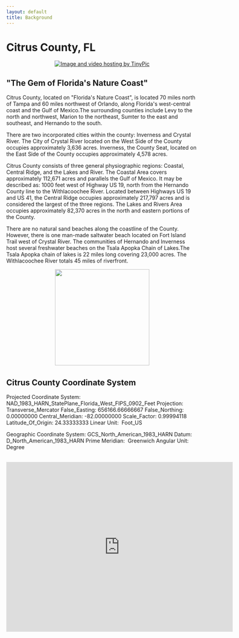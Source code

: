 ```yaml
---
layout: default
title: Background
---
```

# Citrus County, FL

<p align="center">  
  <a href="http://tinypic.com?ref=2n8mqab" target="_blank"><img src="http://i68.tinypic.com/2n8mqab.jpg" border="0" alt="Image and video hosting by TinyPic"></a>  
</p>

## "The Gem of Florida's Nature Coast"

Citrus County, located on "Florida's Nature Coast", is located 70 miles north of Tampa and 60 miles northwest of Orlando, along Florida's west-central coast and the Gulf of Mexico.The surrounding counties include Levy to the north and northwest, Marion to the northeast, Sumter to the east and southeast, and Hernando to the south. 

There are two incorporated cities within the county: Inverness and Crystal River. The City of Crystal River located on the West Side of the County occupies approximately 3,636 acres. Inverness, the County Seat, located on the East Side of the County occupies approximately 4,578 acres.

Citrus County consists of three general physiographic regions: Coastal, Central Ridge, and the Lakes and River. The Coastal Area covers approximately 112,671 acres and parallels the Gulf of Mexico. It may be described as: 1000 feet west of Highway US 19, north from the Hernando County line to the Withlacoochee River. Located between Highways US 19 and US 41, the Central Ridge occupies approximately 217,797 acres and is considered the largest of the three regions. The Lakes and Rivers Area occupies approximately 82,370 acres in the north and eastern portions of the County.

There are no natural sand beaches along the coastline of the County. However, there is one man-made saltwater beach located on Fort Island Trail west of Crystal River. The communities of Hernando and Inverness host several freshwater beaches on the Tsala Apopka Chain of Lakes.The Tsala Apopka chain of lakes is 22 miles long covering 23,000 acres. The Withlacoochee River totals 45 miles of riverfront.

<p align="center">  
  <img width="250" height="255" src="http://cravenrealty.com/wp-content/uploads/2014/11/citrus_county_florida_logo.gif">  
</p>

## Citrus County Coordinate System

Projected Coordinate System: NAD_1983_HARN_StatePlane_Florida_West_FIPS_0902_Feet
Projection: Transverse_Mercator
False_Easting: 656166.66666667
False_Northing: 0.00000000
Central_Meridian: -82.00000000
Scale_Factor: 0.99994118
Latitude_Of_Origin: 24.33333333
Linear Unit:  Foot_US

Geographic Coordinate System: GCS_North_American_1983_HARN
Datum:  D_North_American_1983_HARN
Prime Meridian:  Greenwich
Angular Unit:  Degree


<p align="center">    
  <iframe src="https://www.google.com/maps/embed?pb=!1m18!1m12!1m3!1d223636.2304141446!2d-82.62439560050383!3d28.85921455924032!2m3!1f0!2f0!3f0!3m2!1i1024!2i768!4f13.1!3m3!1m2!1s0x88e80cd51b085c7d%3A0xb945502a70834282!2sCitrus+County%2C+FL!5e0!3m2!1sen!2sus!4v1487770430410" width="600" height="450" frameborder="0" style="border:0" allowfullscreen></iframe>
  </p>

<body class="theme-base-0d"></body>
